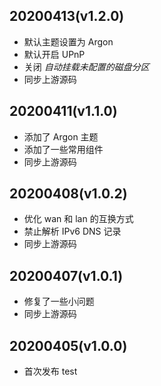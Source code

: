 ## 20200413(v1.2.0)
- 默认主题设置为 Argon
- 默认开启 UPnP
- 关闭 *自动挂载未配置的磁盘分区*
- 同步上游源码

## 20200411(v1.1.0)
- 添加了 Argon 主题
- 添加了一些常用组件
- 同步上游源码

## 20200408(v1.0.2)
- 优化 wan 和 lan 的互换方式
- 禁止解析 IPv6 DNS 记录
- 同步上游源码

## 20200407(v1.0.1)
- 修复了一些小问题
- 同步上游源码

## 20200405(v1.0.0)
- 首次发布
test
